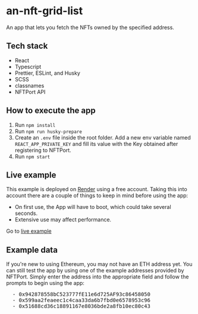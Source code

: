 # an-nft-grid-list

An app that lets you fetch the NFTs owned by the specified address.

## Tech stack

- React
- Typescript
- Prettier, ESLint, and Husky
- SCSS
- classnames
- NFTPort API

## How to execute the app

1. Run `npm install`
2. Run `npm run husky-prepare`
3. Create an `.env` file inside the root folder. Add a new env variable named `REACT_APP_PRIVATE_KEY` and fill its value with the Key obtained after registering to NFTPort.
4. Run `npm start`

## Live example

This example is deployed on [Render](https://render.com/) using a free account. Taking this into account there are a couple of things to keep in mind before using the app:

- On first use, the App will have to boot, which could take several seconds.
- Extensive use may affect performance.

Go to [live example](https://an-nft-grid-list.onrender.com/)

## Example data
If you're new to using Ethereum, you may not have an ETH address yet. You can still test the app by using one of the example addresses provided by NFTPort. Simply enter the address into the appropriate field and follow the prompts to begin using the app:
<pre>
  - 0x942878558bC523777fE11e6d725AF93c86458050
  - 0x599aa2feaeec1c4caa33da6b7fbd0e6578953c96
  - 0x51688cd36c18891167e8036bde2a8fb10ec80c43
</pre>
